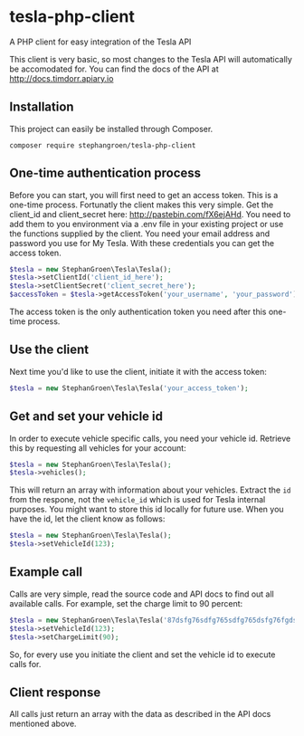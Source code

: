 # tesla-php-client
A PHP client for easy integration of the Tesla API

This client is very basic, so most changes to the Tesla API will automatically be accomodated for. You can find the docs of the API at http://docs.timdorr.apiary.io


## Installation
This project can easily be installed through Composer.

```
composer require stephangroen/tesla-php-client
```

## One-time authentication process
Before you can start, you will first need to get an access token. This is a one-time process. Fortunatly the client makes this very simple. Get the client_id and client_secret here: http://pastebin.com/fX6ejAHd. You need to add them to you environment via a .env file in your existing project or use the functions supplied by the client. You need your email address and password you use for My Tesla. With these credentials you can get the access token.
```php
$tesla = new StephanGroen\Tesla\Tesla();
$tesla->setClientId('client_id_here');
$tesla->setClientSecret('client_secret_here');
$accessToken = $tesla->getAccessToken('your_username', 'your_password');
```
The access token is the only authentication token you need after this one-time process.

## Use the client
Next time you'd like to use the client, initiate it with the access token:
```php
$tesla = new StephanGroen\Tesla\Tesla('your_access_token');
```
## Get and set your vehicle id
In order to execute vehicle specific calls, you need your vehicle id. Retrieve this by requesting all vehicles for your account:
```php
$tesla = new StephanGroen\Tesla\Tesla();
$tesla->vehicles();
```
This will return an array with information about your vehicles. Extract the `id` from the respone, not the `vehicle_id` which is used for Tesla internal purposes. You might want to store this id locally for future use. When you have the id, let the client know as follows:
```php
$tesla = new StephanGroen\Tesla\Tesla();
$tesla->setVehicleId(123);
```

## Example call
Calls are very simple, read the source code and API docs to find out all available calls. For example, set the charge limit to 90 percent:
```php
$tesla = new StephanGroen\Tesla\Tesla('87dsfg76sdfg765sdfg765dsfg76fgds76');
$tesla->setVehicleId(123);
$tesla->setChargeLimit(90);
```
So, for every use you initiate the client and set the vehicle id to execute calls for.

## Client response
All calls just return an array with the data as described in the API docs mentioned above.

